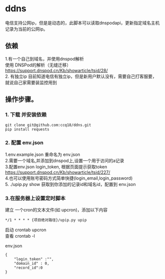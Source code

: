 # ddns
电信支持公网ip，但是是动态的，此脚本可以读取dnspodapi，更新指定域名主机记录为当前的公网ip。  

## 依赖
1.有一个自己到域名，并使用dnspod解析  
使用 DNSPod的解析（无缝迁移） https://support.dnspod.cn/Kb/showarticle/tsid/28/  
2. 有独立ip 目前知道电信有独立ip，但是新用户默认没有，需要自己打客服要，就说自己家需要装监控用到   
## 操作步骤。
### 1. 下载 并安装依赖
```
git clone git@github.com:ccq18/ddns.git
pip install requests 
 ```
### 2. 配置 env.json
1.env.example.json 重命名为 env.json  
2.需要一个域名,并添加到dnspod上,设置一个用于访问的a记录  
3.配置env.json login_token, 根据页面提示获取token  
https://support.dnspod.cn/Kb/showarticle/tsid/227/  
4.也可以使用账号密码方式简单快捷(login_email,login_password)  
5. ./upip.py show  获取到你添加的记录id和域名id，配置到 env.json  

### 3.在服务器上设置定时脚本
建立 一个cron的文本文件(如 upcron)，添加以下内容  
```
*/1 * * * * {项目绝对路径}/upip.py upip
```
启动 crontab upcron  
查看 crontab -l  


env.json
```
{
    "login_token" :"",
    "domain_id" : 0,
    "record_id":0
}
```